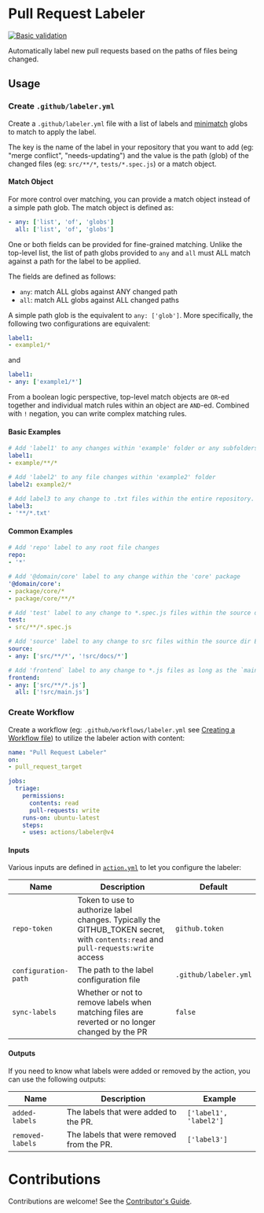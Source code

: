 # Pull Request Labeler

[![Basic validation](https://github.com/actions/labeler/actions/workflows/basic-validation.yml/badge.svg?branch=main)](https://github.com/actions/labeler/actions/workflows/basic-validation.yml)

Automatically label new pull requests based on the paths of files being changed.

## Usage

### Create `.github/labeler.yml`

Create a `.github/labeler.yml` file with a list of labels and [minimatch](https://github.com/isaacs/minimatch) globs to match to apply the label.

The key is the name of the label in your repository that you want to add (eg: "merge conflict", "needs-updating") and the value is the path (glob) of the changed files (eg: `src/**/*`, `tests/*.spec.js`) or a match object.

#### Match Object

For more control over matching, you can provide a match object instead of a simple path glob. The match object is defined as:

```yml
- any: ['list', 'of', 'globs']
  all: ['list', 'of', 'globs']
```

One or both fields can be provided for fine-grained matching. Unlike the top-level list, the list of path globs provided to `any` and `all` must ALL match against a path for the label to be applied.

The fields are defined as follows:
* `any`: match ALL globs against ANY changed path
* `all`: match ALL globs against ALL changed paths

A simple path glob is the equivalent to `any: ['glob']`. More specifically, the following two configurations are equivalent:
```yml
label1:
- example1/*
```
and
```yml
label1:
- any: ['example1/*']
```

From a boolean logic perspective, top-level match objects are `OR`-ed together and individual match rules within an object are `AND`-ed. Combined with `!` negation, you can write complex matching rules.

#### Basic Examples

```yml
# Add 'label1' to any changes within 'example' folder or any subfolders
label1:
- example/**/*

# Add 'label2' to any file changes within 'example2' folder
label2: example2/*

# Add label3 to any change to .txt files within the entire repository. Quotation marks are required for the leading asterisk
label3:
- '**/*.txt'

```

#### Common Examples

```yml
# Add 'repo' label to any root file changes
repo:
- '*'

# Add '@domain/core' label to any change within the 'core' package
'@domain/core':
- package/core/*
- package/core/**/*

# Add 'test' label to any change to *.spec.js files within the source dir
test:
- src/**/*.spec.js

# Add 'source' label to any change to src files within the source dir EXCEPT for the docs sub-folder
source:
- any: ['src/**/*', '!src/docs/*']

# Add 'frontend` label to any change to *.js files as long as the `main.js` hasn't changed
frontend:
- any: ['src/**/*.js']
  all: ['!src/main.js']
```

### Create Workflow

Create a workflow (eg: `.github/workflows/labeler.yml` see [Creating a Workflow file](https://help.github.com/en/articles/configuring-a-workflow#creating-a-workflow-file)) to utilize the labeler action with content:

```yml
name: "Pull Request Labeler"
on:
- pull_request_target

jobs:
  triage:
    permissions:
      contents: read
      pull-requests: write
    runs-on: ubuntu-latest
    steps:
    - uses: actions/labeler@v4
```

#### Inputs

Various inputs are defined in [`action.yml`](action.yml) to let you configure the labeler:

| Name | Description | Default |
| - | - | - |
| `repo-token` | Token to use to authorize label changes. Typically the GITHUB_TOKEN secret, with `contents:read` and `pull-requests:write` access | `github.token` |
| `configuration-path` | The path to the label configuration file | `.github/labeler.yml` |
| `sync-labels` | Whether or not to remove labels when matching files are reverted or no longer changed by the PR | `false`|

#### Outputs

If you need to know what labels were added or removed by the action, you can use the following outputs:

| Name | Description | Example |
| - | - | - |
| `added-labels` | The labels that were added to the PR. | `['label1', 'label2']` |
| `removed-labels` | The labels that were removed from the PR. | `['label3']` |

# Contributions

Contributions are welcome! See the [Contributor's Guide](CONTRIBUTING.md).

